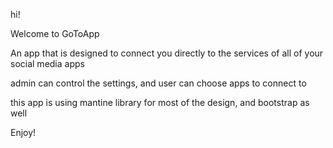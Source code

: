 hi!

Welcome to GoToApp

An app that is designed to connect you directly to the services of all of your social media apps

admin can control the settings, and user can choose apps to connect to

this app is using mantine library for most of the design, and bootstrap as well

Enjoy!

